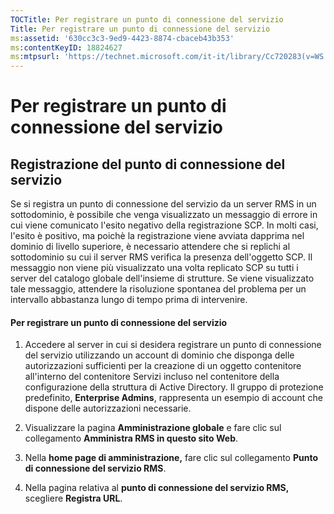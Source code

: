 ```yaml
---
TOCTitle: Per registrare un punto di connessione del servizio
Title: Per registrare un punto di connessione del servizio
ms:assetid: '630cc3c3-9ed9-4423-8874-cbaceb43b353'
ms:contentKeyID: 18824627
ms:mtpsurl: 'https://technet.microsoft.com/it-it/library/Cc720283(v=WS.10)'
---
```


Per registrare un punto di connessione del servizio
===================================================

Registrazione del punto di connessione del servizio
---------------------------------------------------

Se si registra un punto di connessione del servizio da un server RMS in un sottodominio, è possibile che venga visualizzato un messaggio di errore in cui viene comunicato l'esito negativo della registrazione SCP. In molti casi, l'esito è positivo, ma poichè la registrazione viene avviata dapprima nel dominio di livello superiore, è necessario attendere che si replichi al sottodominio su cui il server RMS verifica la presenza dell'oggetto SCP. Il messaggio non viene più visualizzato una volta replicato SCP su tutti i server del catalogo globale dell'insieme di strutture. Se viene visualizzato tale messaggio, attendere la risoluzione spontanea del problema per un intervallo abbastanza lungo di tempo prima di intervenire.

#### Per registrare un punto di connessione del servizio

1.  Accedere al server in cui si desidera registrare un punto di connessione del servizio utilizzando un account di dominio che disponga delle autorizzazioni sufficienti per la creazione di un oggetto contenitore all'interno del contenitore Servizi incluso nel contenitore della configurazione della struttura di Active Directory. Il gruppo di protezione predefinito, **Enterprise Admins**, rappresenta un esempio di account che dispone delle autorizzazioni necessarie.

2.  Visualizzare la pagina **Amministrazione globale** e fare clic sul collegamento **Amministra RMS in questo sito Web**.

3.  Nella **home page di amministrazione,** fare clic sul collegamento **Punto di connessione del servizio RMS**.

4.  Nella pagina relativa al **punto di connessione del servizio RMS,** scegliere **Registra URL**.
